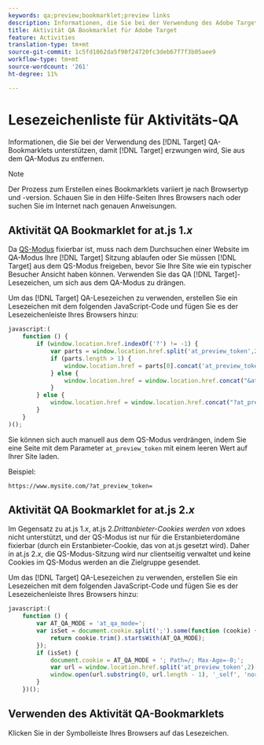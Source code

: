 ```yaml
---
keywords: qa;preview;bookmarklet;preview links
description: Informationen, die Sie bei der Verwendung des Adobe Target QA-Bookmarklets unterstützen, um die Zielgruppe zu erzwingen, Sie aus dem QA-Modus zu entfernen.
title: Aktivität QA Bookmarklet für Adobe Target
feature: Activities
translation-type: tm+mt
source-git-commit: 1c5fd1062da5f90f24720fc3deb67f7f3b05aee9
workflow-type: tm+mt
source-wordcount: '261'
ht-degree: 11%

---
```



# Lesezeichenliste für Aktivitäts-QA

Informationen, die Sie bei der Verwendung des [!DNL Target] QA-Bookmarklets unterstützen, damit [!DNL Target] erzwungen wird, Sie aus dem QA-Modus zu entfernen.

>[!NOTE]
>
>Der Prozess zum Erstellen eines Bookmarklets variiert je nach Browsertyp und -version. Schauen Sie in den Hilfe-Seiten Ihres Browsers nach oder suchen Sie im Internet nach genauen Anweisungen.

## Aktivität QA Bookmarklet for at.js 1.*x* 

Da [QS-Modus](/help/c-activities/c-activity-qa/activity-qa.md) fixierbar ist, muss nach dem Durchsuchen einer Website im QA-Modus Ihre [!DNL Target] Sitzung ablaufen oder Sie müssen [!DNL Target] aus dem QS-Modus freigeben, bevor Sie Ihre Site wie ein typischer Besucher Ansicht haben können. Verwenden Sie das QA [!DNL Target]-Lesezeichen, um sich aus dem QA-Modus zu drängen.

Um das [!DNL Target] QA-Lesezeichen zu verwenden, erstellen Sie ein Lesezeichen mit dem folgenden JavaScript-Code und fügen Sie es der Lesezeichenleiste Ihres Browsers hinzu:

```javascript
javascript:(
    function () {
        if (window.location.href.indexOf('?') != -1) {
            var parts = window.location.href.split('at_preview_token',2);
            if (parts.length > 1) {
                window.location.href = parts[0].concat('at_preview_token=');
            } else {
                window.location.href = window.location.href.concat("&at_preview_token=")
            }
        } else {
            window.location.href = window.location.href.concat("?at_preview_token=")
        }
    }
)();
```

Sie können sich auch manuell aus dem QS-Modus verdrängen, indem Sie eine Seite mit dem Parameter `at_preview_token` mit einem leeren Wert auf Ihrer Site laden.

Beispiel:

`https://www.mysite.com/?at_preview_token=`

## Aktivität QA Bookmarklet for at.js 2.*x* 

Im Gegensatz zu at.js 1.*x*, at.js 2.*Drittanbieter-Cookies werden von* xdoes nicht unterstützt, und der QS-Modus ist nur für die Erstanbieterdomäne fixierbar (durch ein Erstanbieter-Cookie, das von at.js gesetzt wird). Daher in at.js 2.*x*, die QS-Modus-Sitzung wird nur clientseitig verwaltet und keine Cookies im QS-Modus werden an die Zielgruppe gesendet.

Um das [!DNL Target] QA-Lesezeichen zu verwenden, erstellen Sie ein Lesezeichen mit dem folgenden JavaScript-Code und fügen Sie es der Lesezeichenleiste Ihres Browsers hinzu:

```javascript
javascript:(
    function () {
        var AT_QA_MODE = 'at_qa_mode=';
        var isSet = document.cookie.split(';').some(function (cookie) {
            return cookie.trim().startsWith(AT_QA_MODE);
        });
        if (isSet) {
            document.cookie = AT_QA_MODE + '; Path=/; Max-Age=-0;';
            var url = window.location.href.split('at_preview_token',2)[0];
            window.open(url.substring(0, url.length - 1), '_self', 'noreferrer');
        }
    })();
```

## Verwenden des Aktivität QA-Bookmarklets

Klicken Sie in der Symbolleiste Ihres Browsers auf das Lesezeichen.

